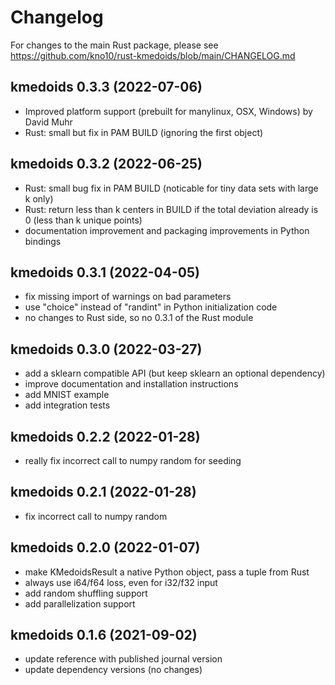# Changelog

For changes to the main Rust package, please see <https://github.com/kno10/rust-kmedoids/blob/main/CHANGELOG.md>

## kmedoids 0.3.3 (2022-07-06)

- Improved platform support (prebuilt for manylinux, OSX, Windows) by David Muhr
- Rust: small but fix in PAM BUILD (ignoring the first object)

## kmedoids 0.3.2 (2022-06-25)

- Rust: small bug fix in PAM BUILD (noticable for tiny data sets with large k only)
- Rust: return less than k centers in BUILD if the total deviation already is 0 (less than k unique points)
- documentation improvement and packaging improvements in Python bindings

## kmedoids 0.3.1 (2022-04-05)

- fix missing import of warnings on bad parameters
- use "choice" instead of "randint" in Python initialization code
- no changes to Rust side, so no 0.3.1 of the Rust module

## kmedoids 0.3.0 (2022-03-27)

- add a sklearn compatible API (but keep sklearn an optional dependency)
- improve documentation and installation instructions
- add MNIST example
- add integration tests

## kmedoids 0.2.2 (2022-01-28)

- really fix incorrect call to numpy random for seeding

## kmedoids 0.2.1 (2022-01-28)

- fix incorrect call to numpy random

## kmedoids 0.2.0 (2022-01-07)

- make KMedoidsResult a native Python object, pass a tuple from Rust
- always use i64/f64 loss, even for i32/f32 input
- add random shuffling support
- add parallelization support

## kmedoids 0.1.6 (2021-09-02)

- update reference with published journal version
- update dependency versions (no changes)


